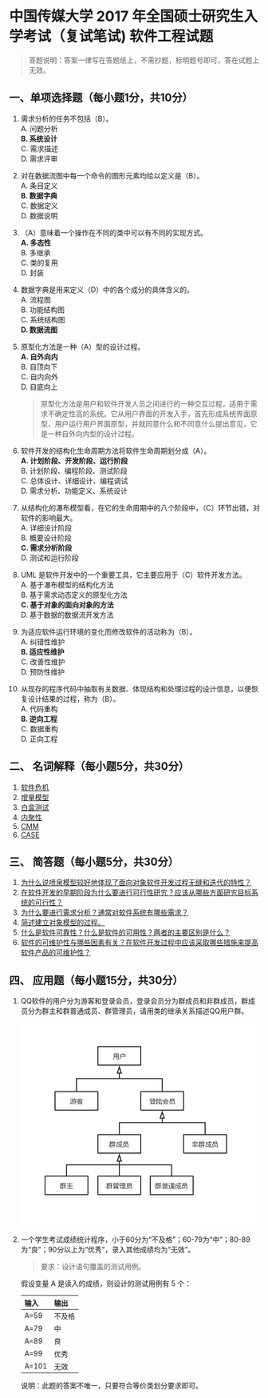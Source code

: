 # 中国传媒大学 2017 年全国硕士研究生入学考试（复试笔试) 软件工程试题

> 答题说明：答案一律写在答题纸上，不需抄题，标明题号即可，答在试题上无效。

## 一、单项选择题（每小题1分，共10分）

1. 需求分析的任务不包括（B）。  
  A. 问题分析  
  **B. 系统设计**  
  C. 需求描述  
  D. 需求评审  

2. 对在数据流图中每一个命令的图形元素均给以定义是（B）。  
  A. 条目定义  
  **B. 数据字典**  
  C. 数据定义  
  D. 数据说明  

3. （A）意味着一个操作在不同的类中可以有不同的实现方式。  
  **A. 多态性**  
  B. 多继承  
  C. 类的复用  
  D. 封装  

4. 数据字典是用来定义（D）中的各个成分的具体含义的。  
  A. 流程图  
  B. 功能结构图  
  C. 系统结构图  
  **D. 数据流图**  

5. 原型化方法是一种（A）型的设计过程。  
  **A. 自外向内**  
  B. 自顶向下  
  C. 自内向外  
  D. 自底向上  
    > 原型化方法是用户和软件开发人员之间进行的一种交互过程，适用于需求不确定性高的系统。它从用户界面的开发入手，首先形成系统界面原型，用户运行用户界面原型，并就同意什么和不同意什么提出意见，它是一种自外向内型的设计过程。

6. 软件开发的结构化生命周期方法将软件生命周期划分成（A）。  
  **A. 计划阶段、开发阶段、运行阶段**  
  B. 计划阶段、编程阶段、测试阶段  
  C. 总体设计、详细设计、编程调试  
  D. 需求分析、功能定义、系统设计  

7. 从结构化的瀑布模型看，在它的生命周期中的八个阶段中，（C）环节出错，对软件的影响最大。  
  A. 详细设计阶段  
  B. 概要设计阶段  
  **C. 需求分析阶段**  
  D. 测试和运行阶段  

8. UML 是软件开发中的一个重要工具，它主要应用于（C）软件开发方法。  
  A. 基于瀑布模型的结构化方法  
  B. 基于需求动态定义的原型化方法  
  **C. 基于对象的面向对象的方法**  
  D. 基于数据的数据流开发方法  

9. 为适应软件运行环境的变化而修改软件的活动称为（B）。  
  A. 纠错性维护  
  **B. 适应性维护**  
  C. 改善性维护  
  D. 预防性维护  

10. 从现存的程序代码中抽取有关数据、体现结构和处理过程的设计信息，以便恢复设计结果的过程，称为（B）。  
  A. 代码重构  
  **B. 逆向工程**  
  C. 数据重构  
  D. 正向工程  

## 二、 名词解释（每小题5分，共30分）

1. [软件危机](/notes/explanation-of-nouns/#软件危机)
2. [增量模型](/notes/explanation-of-nouns/#增量模型)
3. [白盒测试](/notes/explanation-of-nouns/#白盒法)
4. [内聚性](/notes/explanation-of-nouns/#内聚)
5. [CMM](/notes/explanation-of-nouns/#cmm)
6. [CASE](/notes/explanation-of-nouns/#case)

## 三、 简答题（每小题5分，共30分）

1. [为什么说喷泉模型较好地体现了面向对象软件开发过程无缝和迭代的特性？](/notes/short-answer/#为什么说喷泉模型较好地体现了面向对象软件开发过程无缝和迭代的特性？)
2. [在软件开发的早期阶段为什么要进行可行性研宄？应该从哪些方面研宄目标系统的可行性？](/notes/short-answer/#在软件开发的早期阶段为什么要进行可行性研宄？应该从哪些方面研宄目标系统的可行性？)
3. [为什么要进行需求分析？通常对软件系统有哪些需求？](/notes/short-answer/#为什么要进行需求分析？通常对软件系统有哪些需求？)
4. [简述建立对象模型的过程。](/notes/short-answer/#简述建立对象模型的过程。)
5. [什么是软件可靠性？什么是软件的可用性？两者的主要区别是什么？](/notes/short-answer/#什么是软件可靠性？什么是软件的可用性？两者的主要区别是什么？)
6. [软件的可维护性与哪些因素有关？在软件开发过程中应该采取哪些措施来提高软件产品的可维护性？](/notes/short-answer/#软件的可维护性与哪些因素有关？在软件开发过程中应该采取哪些措施来提高软件产品的可维护性？)

## 四、 应用题（每小题15分，共30分）

1. QQ软件的用户分为游客和登录会员，登录会员分为群成员和非群成员，群成员分为群主和群普通成员、群管理员，请用类的继承关系描述QQ用户群。

    ![QQ用户群](/images/past-exam-papers/cuc/QQ用户群.png)

2. 一个学生考试成绩统计程序，小于60分为“不及格”；60-79为“中”；80-89为“良”；90分以上为“优秀”，录入其他成绩均为“无效”。
    > 要求：设计语句覆盖的测试用例。

    假设变量 A 是读入的成绩，则设计的测试用例有 5 个：

    | 输入 | 输出 |
    | --- | --- |
    | A=59 | 不及格 |
    | A=79 | 中 |
    | A=89 | 良 |
    | A=99 | 优秀 |
    | A=101 | 无效 |

    说明：此题的答案不唯一，只要符合等价类划分要求即可。
